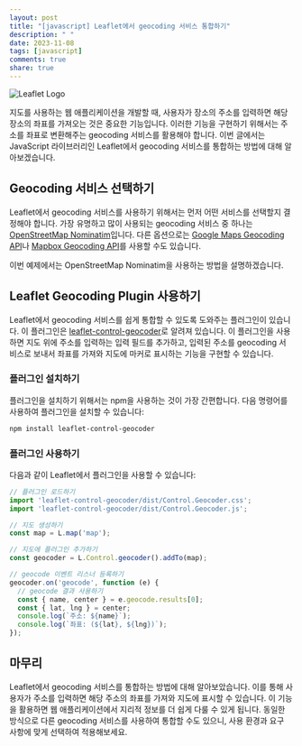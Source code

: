 ```yaml
---
layout: post
title: "[javascript] Leaflet에서 geocoding 서비스 통합하기"
description: " "
date: 2023-11-08
tags: [javascript]
comments: true
share: true
---
```


![Leaflet Logo](https://leafletjs.com/docs/images/logo.png)

지도를 사용하는 웹 애플리케이션을 개발할 때, 사용자가 장소의 주소를 입력하면 해당 장소의 좌표를 가져오는 것은 중요한 기능입니다. 이러한 기능을 구현하기 위해서는 주소를 좌표로 변환해주는 geocoding 서비스를 활용해야 합니다. 이번 글에서는 JavaScript 라이브러리인 Leaflet에서 geocoding 서비스를 통합하는 방법에 대해 알아보겠습니다.

## Geocoding 서비스 선택하기
Leaflet에서 geocoding 서비스를 사용하기 위해서는 먼저 어떤 서비스를 선택할지 결정해야 합니다. 가장 유명하고 많이 사용되는 geocoding 서비스 중 하나는 [OpenStreetMap Nominatim](https://nominatim.openstreetmap.org/)입니다. 다른 옵션으로는 [Google Maps Geocoding API](https://developers.google.com/maps/documentation/geocoding/overview)나 [Mapbox Geocoding API](https://docs.mapbox.com/api/search/#geocoding)를 사용할 수도 있습니다. 

이번 예제에서는 OpenStreetMap Nominatim을 사용하는 방법을 설명하겠습니다.

## Leaflet Geocoding Plugin 사용하기
Leaflet에서 geocoding 서비스를 쉽게 통합할 수 있도록 도와주는 플러그인이 있습니다. 이 플러그인은 [leaflet-control-geocoder](https://github.com/perliedman/leaflet-control-geocoder)로 알려져 있습니다. 이 플러그인을 사용하면 지도 위에 주소를 입력하는 입력 필드를 추가하고, 입력된 주소를 geocoding 서비스로 보내서 좌표를 가져와 지도에 마커로 표시하는 기능을 구현할 수 있습니다.

### 플러그인 설치하기
플러그인을 설치하기 위해서는 npm을 사용하는 것이 가장 간편합니다. 다음 명령어를 사용하여 플러그인을 설치할 수 있습니다:

```bash
npm install leaflet-control-geocoder
```

### 플러그인 사용하기
다음과 같이 Leaflet에서 플러그인을 사용할 수 있습니다:

```javascript
// 플러그인 로드하기
import 'leaflet-control-geocoder/dist/Control.Geocoder.css';
import 'leaflet-control-geocoder/dist/Control.Geocoder.js';

// 지도 생성하기
const map = L.map('map');

// 지도에 플러그인 추가하기
const geocoder = L.Control.geocoder().addTo(map);

// geocode 이벤트 리스너 등록하기
geocoder.on('geocode', function (e) {
  // geocode 결과 사용하기
  const { name, center } = e.geocode.results[0];
  const { lat, lng } = center;
  console.log(`주소: ${name}`);
  console.log(`좌표: (${lat}, ${lng})`);
});
```

## 마무리
Leaflet에서 geocoding 서비스를 통합하는 방법에 대해 알아보았습니다. 이를 통해 사용자가 주소를 입력하면 해당 주소의 좌표를 가져와 지도에 표시할 수 있습니다. 이 기능을 활용하면 웹 애플리케이션에서 지리적 정보를 더 쉽게 다룰 수 있게 됩니다. 동일한 방식으로 다른 geocoding 서비스를 사용하여 통합할 수도 있으니, 사용 환경과 요구 사항에 맞게 선택하여 적용해보세요.